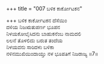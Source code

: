 +++
title = "007 ಬಳಿಕ ಕಾರ್ಕೋಟಕನ"

+++
ಬಳಿಕ ಕಾರ್ಕೋಟಕನ ದೆಸೆಯಿಂ  
ದಳಿಯ ನಿಜಋತುಪರ್ಣ ಭೂಪನ  
ನಿಳಯಕೋಲೈಸಿದನು ಬಾಹುಕನೆಂಬ ನಾಮದಲಿ   
ಲಲನೆ ತೊಳಲಿದು ಬರುತ ತಂದೆಯ  
ನಿಳಯವನು ಸಾರಿದಳು ಬಳಿಕಾ  
ನಳಿನಮುಖಿಯಿಂದಾಯ್ತು ನಳ ಭೂಪತಿಗೆ ನಿಜರಾಜ್ಯ      ॥7॥